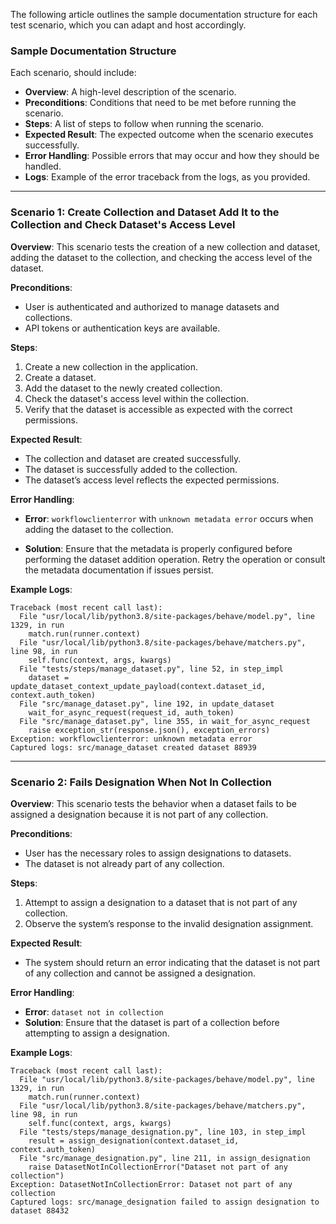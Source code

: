 The following article outlines the sample documentation structure for each test scenario, which you can adapt and host accordingly.

### Sample Documentation Structure

Each scenario, should include:

-   **Overview**: A high-level description of the scenario.
-   **Preconditions**: Conditions that need to be met before running the scenario.
-   **Steps**: A list of steps to follow when running the scenario.
-   **Expected Result**: The expected outcome when the scenario executes successfully.
-   **Error Handling**: Possible errors that may occur and how they should be handled.
-   **Logs**: Example of the error traceback from the logs, as you provided.
    
----------

### Scenario 1: **Create Collection and Dataset Add It to the Collection and Check Dataset's Access Level**

**Overview**: This scenario tests the creation of a new collection and dataset, adding the dataset to the collection, and checking the access level of the dataset.

**Preconditions**:
-   User is authenticated and authorized to manage datasets and collections.
-   API tokens or authentication keys are available.
    
**Steps**:
1.  Create a new collection in the application.
2.  Create a dataset.
3.  Add the dataset to the newly created collection.
4.  Check the dataset's access level within the collection.
5.  Verify that the dataset is accessible as expected with the correct permissions.
    
**Expected Result**:

-   The collection and dataset are created successfully.    
-   The dataset is successfully added to the collection.
-   The dataset’s access level reflects the expected permissions.
    
**Error Handling**:

-   **Error**: `workflowclienterror` with `unknown metadata error` occurs when adding the dataset to the collection.
    
-   **Solution**: Ensure that the metadata is properly configured before performing the dataset addition operation. Retry the operation or consult the metadata documentation if issues persist.
    
**Example Logs**:

```plaintext
Traceback (most recent call last):
  File "usr/local/lib/python3.8/site-packages/behave/model.py", line 1329, in run
    match.run(runner.context)
  File "usr/local/lib/python3.8/site-packages/behave/matchers.py", line 98, in run
    self.func(context, args, kwargs)
  File "tests/steps/manage_dataset.py", line 52, in step_impl
    dataset = update_dataset_context_update_payload(context.dataset_id, context.auth_token)
  File "src/manage_dataset.py", line 192, in update_dataset
    wait_for_async_request(request_id, auth_token)
  File "src/manage_dataset.py", line 355, in wait_for_async_request
    raise exception_str(response.json(), exception_errors)
Exception: workflowclienterror: unknown metadata error
Captured logs: src/manage_dataset created dataset 88939

```

----------

### Scenario 2: **Fails Designation When Not In Collection**
**Overview**: This scenario tests the behavior when a dataset fails to be assigned a designation because it is not part of any collection.

**Preconditions**:
-   User has the necessary roles to assign designations to datasets.
-   The dataset is not already part of any collection.

**Steps**:

1.  Attempt to assign a designation to a dataset that is not part of any collection.
2.  Observe the system’s response to the invalid designation assignment.
    
**Expected Result**:
-   The system should return an error indicating that the dataset is not part of any collection and cannot be assigned a designation.

**Error Handling**:

-   **Error**: `dataset not in collection`
-   **Solution**: Ensure that the dataset is part of a collection before attempting to assign a designation.

**Example Logs**:

```plaintext
Traceback (most recent call last):
  File "usr/local/lib/python3.8/site-packages/behave/model.py", line 1329, in run
    match.run(runner.context)
  File "usr/local/lib/python3.8/site-packages/behave/matchers.py", line 98, in run
    self.func(context, args, kwargs)
  File "tests/steps/manage_designation.py", line 103, in step_impl
    result = assign_designation(context.dataset_id, context.auth_token)
  File "src/manage_designation.py", line 211, in assign_designation
    raise DatasetNotInCollectionError("Dataset not part of any collection")
Exception: DatasetNotInCollectionError: Dataset not part of any collection
Captured logs: src/manage_designation failed to assign designation to dataset 88432

```
